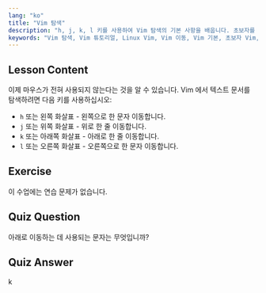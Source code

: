 ```yaml
---
lang: "ko"
title: "Vim 탐색"
description: "h, j, k, l 키를 사용하여 Vim 탐색의 기본 사항을 배웁니다. 초보자를 위한 필수 Vim 이동을 이해하고 Linux 명령줄 기술을 향상시키세요."
keywords: "Vim 탐색, Vim 튜토리얼, Linux Vim, Vim 이동, Vim 기본, 초보자 Vim, Linux 텍스트 편집기, Vim 가이드"
---
```


## Lesson Content

이제 마우스가 전혀 사용되지 않는다는 것을 알 수 있습니다. Vim 에서 텍스트 문서를 탐색하려면 다음 키를 사용하십시오:

- `h` 또는 왼쪽 화살표 - 왼쪽으로 한 문자 이동합니다.
- `j` 또는 위쪽 화살표 - 위로 한 줄 이동합니다.
- `k` 또는 아래쪽 화살표 - 아래로 한 줄 이동합니다.
- `l` 또는 오른쪽 화살표 - 오른쪽으로 한 문자 이동합니다.

## Exercise

이 수업에는 연습 문제가 없습니다.

## Quiz Question

아래로 이동하는 데 사용되는 문자는 무엇입니까?

## Quiz Answer

k
